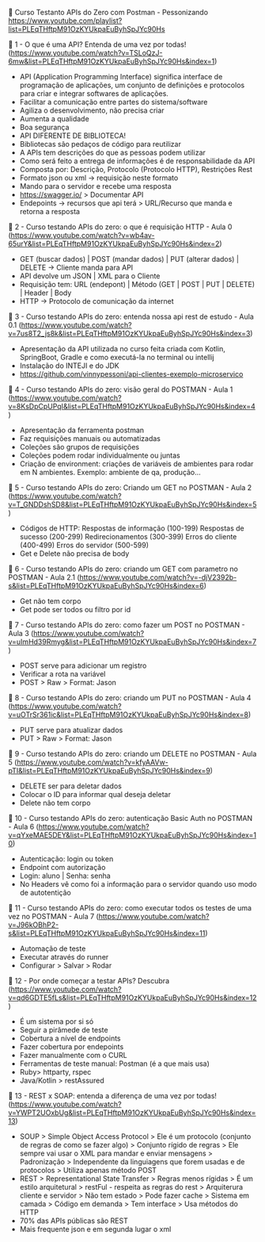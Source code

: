 🎯 Curso Testanto APIs do Zero com Postman - Pessonizando
https://www.youtube.com/playlist?list=PLEqTHftpM91OzKYUkpaEuByhSpJYc90Hs


📝 1 - O que é uma API? Entenda de uma vez por todas!
(https://www.youtube.com/watch?v=TSLoQzJ-6mw&list=PLEqTHftpM91OzKYUkpaEuByhSpJYc90Hs&index=1)

- API (Application Programming Interface) significa interface de programação de aplicações, um conjunto de definições e protocolos para criar e integrar softwares de aplicações.
- Facilitar a comunicação entre partes do sistema/software
- Agiliza o desenvolvimento, não precisa criar
- Aumenta a qualidade
- Boa segurança
- API DIFERENTE DE BIBLIOTECA!
- Bibliotecas são pedaços de código para reutilizar
- A APIs tem descrições do que as pessoas podem utilizar
- Como será feito a entrega de informações é de responsabilidade da API
- Composta por: Descrição, Protocolo (Protocolo HTTP), Restrições Rest
- Formato json ou xml -> requisição neste formato
- Mando para o servidor e recebe uma resposta
- https://swagger.io/ > Documentar API
- Endepoints -> recursos que api terá > URL/Recurso que manda e retorna a resposta


📝 2 - Curso testando APIs do zero: o que é requisição HTTP - Aula 0
(https://www.youtube.com/watch?v=wb4av-65urY&list=PLEqTHftpM91OzKYUkpaEuByhSpJYc90Hs&index=2)

- GET (buscar dados) | POST (mandar dados) | PUT (alterar dados) | DELETE -> Cliente manda para API
- API devolve um JSON | XML para o Cliente
- Requisição tem: URL (endepont) | Método (GET | POST | PUT | DELETE) | Header | Body
- HTTP -> Protocolo de comunicação da internet


📝 3 - Curso testando APIs do zero: entenda nossa api rest de estudo - Aula 0.1
(https://www.youtube.com/watch?v=7us8T2_js8k&list=PLEqTHftpM91OzKYUkpaEuByhSpJYc90Hs&index=3)

- Apresentação da API utilizada no curso feita criada com Kotlin, SpringBoot, Gradle e como executá-la no terminal ou intellij
- Instalação do INTEJI e do JDK
- https://github.com/vinnypessoni/api-clientes-exemplo-microservico


📝 4 - Curso testando APIs do zero: visão geral do POSTMAN - Aula 1
(https://www.youtube.com/watch?v=8KsDpCpUPqI&list=PLEqTHftpM91OzKYUkpaEuByhSpJYc90Hs&index=4)

- Apresentação da ferramenta postman
- Faz requisições manuais ou automatizadas
- Coleções são grupos de requisições
- Coleções podem rodar individualmente ou juntas
- Criação de environment: criações de variáveis de ambientes para rodar em N ambientes.
Exemplo: ambiente de qa, produção...


📝 5 - Curso testando APIs do zero: Criando um GET no POSTMAN - Aula 2
(https://www.youtube.com/watch?v=T_GNDDshSD8&list=PLEqTHftpM91OzKYUkpaEuByhSpJYc90Hs&index=5)

- Códigos de HTTP:
Respostas de informação (100-199)
Respostas de sucesso (200-299)
Redirecionamentos (300-399)
Erros do cliente (400-499)
Erros do servidor (500-599)
- Get e Delete não precisa de body


📝 6 - Curso testando APIs do zero: criando um GET com parametro no POSTMAN - Aula 2.1
(https://www.youtube.com/watch?v=-djV2392b-s&list=PLEqTHftpM91OzKYUkpaEuByhSpJYc90Hs&index=6)

- Get não tem corpo
- Get pode ser todos ou filtro por id


📝 7 - Curso testando APIs do zero: como fazer um POST no POSTMAN - Aula 3
(https://www.youtube.com/watch?v=uImHd39Rmyg&list=PLEqTHftpM91OzKYUkpaEuByhSpJYc90Hs&index=7)

- POST serve para adicionar um registro
- Verificar a rota na variável
- POST > Raw > Format: Jason


📝 8 - Curso testando APIs do zero: criando um PUT no POSTMAN - Aula 4
(https://www.youtube.com/watch?v=uOTrSr361ic&list=PLEqTHftpM91OzKYUkpaEuByhSpJYc90Hs&index=8)

- PUT serve para atualizar dados
- PUT > Raw > Format: Jason


📝 9 - Curso testando APIs do zero: criando um DELETE no POSTMAN - Aula 5
(https://www.youtube.com/watch?v=kfyAAVw-pTI&list=PLEqTHftpM91OzKYUkpaEuByhSpJYc90Hs&index=9)

- DELETE ser para deletar dados
- Colocar o ID para informar qual deseja deletar
- Delete não tem corpo


📝 10 - Curso testando APIs do zero: autenticação Basic Auth no POSTMAN - Aula 6
(https://www.youtube.com/watch?v=qYxeMAE5DEY&list=PLEqTHftpM91OzKYUkpaEuByhSpJYc90Hs&index=10)

- Autenticação: login ou token
- Endpoint com autorização
- Login: aluno | Senha: senha
- No Headers vê como foi a informação para o servidor quando uso modo de autotentição


📝 11 - Curso testando APIs do zero: como executar todos os testes de uma vez no POSTMAN - Aula 7
(https://www.youtube.com/watch?v=J96kOBhP2-s&list=PLEqTHftpM91OzKYUkpaEuByhSpJYc90Hs&index=11)

- Automação de teste
- Executar através do runner
- Configurar > Salvar > Rodar


📝 12 - Por onde começar a testar APIs? Descubra
(https://www.youtube.com/watch?v=qd6GDTE5fLs&list=PLEqTHftpM91OzKYUkpaEuByhSpJYc90Hs&index=12)

- É um sistema por si só
- Seguir a pirâmede de teste
- Cobertura a nível de endpoints
- Fazer cobertura por endepoints
- Fazer manualmente com o CURL
- Ferramentas de teste manual: Postman (é a que mais usa)
- Ruby> httparty, rspec
- Java/Kotlin > restAssured


📝 13 - REST x SOAP: entenda a diferença de uma vez por todas!
(https://www.youtube.com/watch?v=YWPT2UOxbUg&list=PLEqTHftpM91OzKYUkpaEuByhSpJYc90Hs&index=13)

- SOUP > Simple Object Access Protocol > Ele é um protocolo (conjunto de regras de como se fazer algo) > Conjunto rígido de regras > Ele sempre vai usar o XML para mandar e enviar mensagens > Padronização > Independente da linguiagens que forem usadas e de protocolos > Utiliza apenas método POST
- REST > Representational State Transfer > Regras menos rígidas > É um estilo arquitetural > restFul - respeita as regras do rest > Arquiterura cliente e servidor > Não tem estado > Pode fazer cache > Sistema em camada > Código em demanda > Tem interface > Usa métodos do HTTP
- 70% das APIs públicas são REST
- Mais frequente json e em segunda lugar o xml
